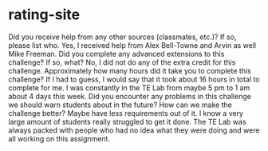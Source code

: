 # rating-site

Did you receive help from any other sources (classmates, etc.)? If so, please list who.
  Yes, I received help from Alex Bell-Towne and Arvin as well Mike Freeman. 
Did you complete any advanced extensions to this challenge? If so, what?
  No, I did not do any of the extra credit for this challenge.
Approximately how many hours did it take you to complete this challenge?
  If I had to guess, I would say that it took about 16 hours in total to complete for me. I was constantly in the TE Lab from maybe 5 pm to 1 am about 4 days this week.
Did you encounter any problems in this challenge we should warn students about in the future? How can we make the challenge better?
  Maybe have less requirements out of it. I know a very large amount of students really struggled to get it done. The TE Lab was always packed with people who had no idea what they were doing and were all working on this assignment. 
